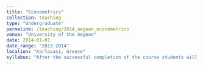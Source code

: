 ```yaml
---
title: "Econometrics"
collection: teaching
type: "Undergraduate"
permalink: /teaching/2014_aegean_econometrics
venue: "University of the Aegean"
date: 2014-01-01
date_range: "2013-2014"
location: "Karlovasi, Greece"
syllabus: "After the successful completion of the course students will be able to: (i) conduct statistical analyses using economic data, (ii) comprehend the statistical methods applied in econometric studies, and (iii) gain an advantage related to the successful completion of postgraduate studies in the field of Economics."
---
```


